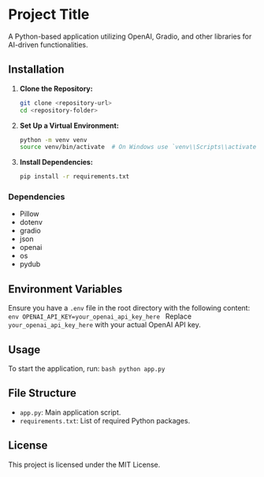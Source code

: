 # Project Title

A Python-based application utilizing OpenAI, Gradio, and other libraries for AI-driven functionalities.

## Installation

1. **Clone the Repository:**  
    ```bash
    git clone <repository-url>
    cd <repository-folder>
    ```

2. **Set Up a Virtual Environment:**  
    ```bash
    python -m venv venv
    source venv/bin/activate  # On Windows use `venv\\Scripts\\activate`
    ```

3. **Install Dependencies:**  
    ```bash
    pip install -r requirements.txt
    ```

### Dependencies
- Pillow
- dotenv
- gradio
- json
- openai
- os
- pydub

## Environment Variables

Ensure you have a `.env` file in the root directory with the following content:
    ```env
    OPENAI_API_KEY=your_openai_api_key_here
    ```
Replace `your_openai_api_key_here` with your actual OpenAI API key.

## Usage

To start the application, run:
    ```bash
    python app.py
    ```

## File Structure
- `app.py`: Main application script.
- `requirements.txt`: List of required Python packages.

## License

This project is licensed under the MIT License.
